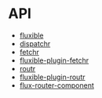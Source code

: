 # API

- <a href="https://github.com/yahoo/fluxible" target="_blank">fluxible</a>
- <a href="https://github.com/yahoo/dispatchr" target="_blank">dispatchr</a>
- <a href="https://github.com/yahoo/fetchr" target="_blank">fetchr</a>
- <a href="https://github.com/yahoo/fluxible-plugin-fetchr" target="_blank">fluxible-plugin-fetchr</a>
- <a href="https://github.com/yahoo/routr" target="_blank">routr</a>
- <a href="https://github.com/yahoo/fluxible-plugin-routr" target="_blank">fluxible-plugin-routr</a>
- <a href="https://github.com/yahoo/flux-router-component" target="_blank">flux-router-component</a>